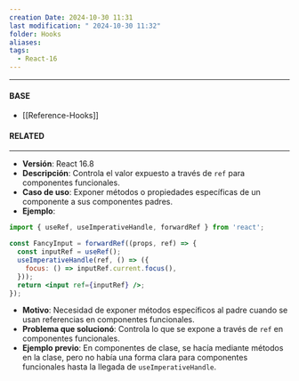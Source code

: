 ```yaml
---
creation Date: 2024-10-30 11:31
last modification: " 2024-10-30 11:32"
folder: Hooks
aliases: 
tags:
  - React-16
---
```

___
#### BASE
- [[Reference-Hooks]]
#### RELATED
___
- **Versión**: React 16.8
- **Descripción**: Controla el valor expuesto a través de `ref` para componentes funcionales.
- **Caso de uso**: Exponer métodos o propiedades específicas de un componente a sus componentes padres.
- **Ejemplo**:
```jsx
import { useRef, useImperativeHandle, forwardRef } from 'react';

const FancyInput = forwardRef((props, ref) => {
  const inputRef = useRef();
  useImperativeHandle(ref, () => ({
    focus: () => inputRef.current.focus(),
  }));
  return <input ref={inputRef} />;
});
```
- **Motivo**: Necesidad de exponer métodos específicos al padre cuando se usan referencias en componentes funcionales.
- **Problema que solucionó**: Controla lo que se expone a través de `ref` en componentes funcionales.
- **Ejemplo previo**: En componentes de clase, se hacía mediante métodos en la clase, pero no había una forma clara para componentes funcionales hasta la llegada de `useImperativeHandle`.
